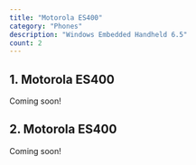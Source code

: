 ```yaml
---
title: "Motorola ES400"
category: "Phones"
description: "Windows Embedded Handheld 6.5"
count: 2
---
```


## 1. Motorola ES400

Coming soon!

## 2. Motorola ES400

Coming soon!
